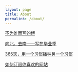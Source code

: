 ```yaml
---
layout: page
title: About
permalink: /about/
---
```


[不为谁而写的博]({{site.url}}2016/06/08/whrite-blog.html)

[向北，去南——写在毕业季]({{site.url}}2016/06/10/graduation-of-college.html)

[365天，用一个习惯播种另一个习惯]({{site.url}}2016/08/02/schedule.html)

[如何订阅你喜欢的网站]({{site.url}}2016/09/02/rss.html)